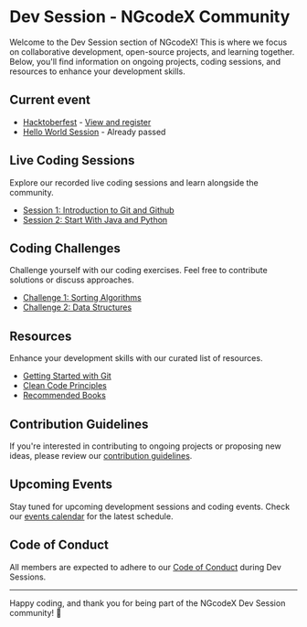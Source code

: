 # Dev Session - NGcodeX Community

Welcome to the Dev Session section of NGcodeX! This is where we focus on collaborative development, open-source projects, and learning together. Below, you'll find information on ongoing projects, coding sessions, and resources to enhance your development skills.

## Current event

- [Hacktoberfest](https://github.com/NGcodeX/NGcodeX-Hacktoberfest) - [View and register](https://gdsc.community.dev/events/details/developer-student-clubs-ict-university-presents-hackoberest-celebrating-the-power-of-community/)
- [Hello World Session](https://ngcodex.com/) - Already passed

## Live Coding Sessions

Explore our recorded live coding sessions and learn alongside the community.

- [Session 1: Introduction to Git and Github]()
- [Session 2: Start With Java and Python]()

## Coding Challenges

Challenge yourself with our coding exercises. Feel free to contribute solutions or discuss approaches.

- [Challenge 1: Sorting Algorithms](coding-challenges/)
- [Challenge 2: Data Structures](coding-challenges/)

## Resources

Enhance your development skills with our curated list of resources.

- [Getting Started with Git](resources/)
- [Clean Code Principles](resources/)
- [Recommended Books](resources/)

## Contribution Guidelines

If you're interested in contributing to ongoing projects or proposing new ideas, please review our [contribution guidelines](https://github.com/NGcodeX/NGcodeX-Community/blob/main/CONTRIBUTING.md).

## Upcoming Events

Stay tuned for upcoming development sessions and coding events. Check our [events calendar](events.md) for the latest schedule.

## Code of Conduct

All members are expected to adhere to our [Code of Conduct](https://github.com/NGcodeX/NGcodeX-Community/blob/main/docs/code-of-conduct.md) during Dev Sessions.

---

Happy coding, and thank you for being part of the NGcodeX Dev Session community! 🚀

